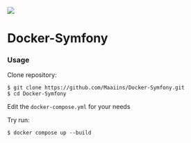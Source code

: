 [![](https://img.shields.io/badge/license-AGPL%20v3-blue.svg)](https://github.com/Maaiins/Docker-Symfony/blob/master/LICENSE 'Project Licence')

# Docker-Symfony

### Usage

Clone repository:

    $ git clone https://github.com/Maaiins/Docker-Symfony.git
    $ cd Docker-Symfony

Edit the `docker-compose.yml` for your needs

Try run:

    $ docker compose up --build
